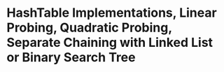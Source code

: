 # HashTable Implementations, Linear Probing, Quadratic Probing, Separate Chaining with Linked List or Binary Search Tree
